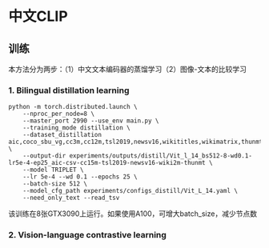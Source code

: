 # 中文CLIP

## 训练
本方法分为两步：（1）中文文本编码器的蒸馏学习（2）图像-文本的比较学习

### 1. Bilingual distillation learning
```
python -m torch.distributed.launch \
    --nproc_per_node=8 \
    --master_port 2990 --use_env main.py \
    --training_mode distillation \
    --dataset_distillation aic,coco_sbu_vg,cc3m,cc12m,tsl2019,newsv16,wikititles,wikimatrix,thunmt \
    --output-dir experiments/outputs/distill/Vit_l_14_bs512-8-wd0.1-lr5e-4-ep25_aic-csv-cc15m-tsl2019-newsv16-wiki2m-thunmt \
    --model TRIPLET \
    --lr 5e-4 --wd 0.1 --epochs 25 \
    --batch-size 512 \
    --model_cfg_path experiments/configs_distill/Vit_L_14.yaml \
    --need_only_text --read_tsv 
```
该训练在8张GTX3090上运行。如果使用A100，可增大batch_size，减少节点数

### 2. Vision-language contrastive learning
